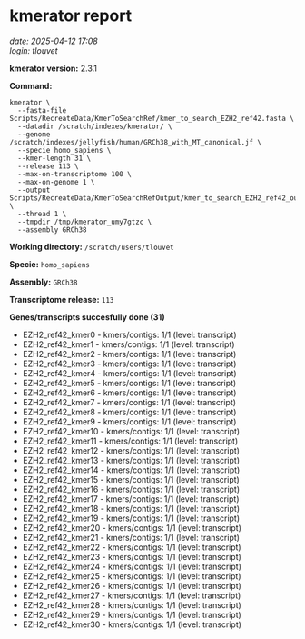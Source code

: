 # kmerator report
*date: 2025-04-12 17:08*  
*login: tlouvet*

**kmerator version:** 2.3.1

**Command:**

```
kmerator \
  --fasta-file Scripts/RecreateData/KmerToSearchRef/kmer_to_search_EZH2_ref42.fasta \
  --datadir /scratch/indexes/kmerator/ \
  --genome /scratch/indexes/jellyfish/human/GRCh38_with_MT_canonical.jf \
  --specie homo_sapiens \
  --kmer-length 31 \
  --release 113 \
  --max-on-transcriptome 100 \
  --max-on-genome 1 \
  --output Scripts/RecreateData/KmerToSearchRefOutput/kmer_to_search_EZH2_ref42_output \
  --thread 1 \
  --tmpdir /tmp/kmerator_umy7gtzc \
  --assembly GRCh38
```

**Working directory:** `/scratch/users/tlouvet`

**Specie:** `homo_sapiens`

**Assembly:** `GRCh38`

**Transcriptome release:** `113`

**Genes/transcripts succesfully done (31)**

- EZH2_ref42_kmer0 - kmers/contigs: 1/1 (level: transcript)
- EZH2_ref42_kmer1 - kmers/contigs: 1/1 (level: transcript)
- EZH2_ref42_kmer2 - kmers/contigs: 1/1 (level: transcript)
- EZH2_ref42_kmer3 - kmers/contigs: 1/1 (level: transcript)
- EZH2_ref42_kmer4 - kmers/contigs: 1/1 (level: transcript)
- EZH2_ref42_kmer5 - kmers/contigs: 1/1 (level: transcript)
- EZH2_ref42_kmer6 - kmers/contigs: 1/1 (level: transcript)
- EZH2_ref42_kmer7 - kmers/contigs: 1/1 (level: transcript)
- EZH2_ref42_kmer8 - kmers/contigs: 1/1 (level: transcript)
- EZH2_ref42_kmer9 - kmers/contigs: 1/1 (level: transcript)
- EZH2_ref42_kmer10 - kmers/contigs: 1/1 (level: transcript)
- EZH2_ref42_kmer11 - kmers/contigs: 1/1 (level: transcript)
- EZH2_ref42_kmer12 - kmers/contigs: 1/1 (level: transcript)
- EZH2_ref42_kmer13 - kmers/contigs: 1/1 (level: transcript)
- EZH2_ref42_kmer14 - kmers/contigs: 1/1 (level: transcript)
- EZH2_ref42_kmer15 - kmers/contigs: 1/1 (level: transcript)
- EZH2_ref42_kmer16 - kmers/contigs: 1/1 (level: transcript)
- EZH2_ref42_kmer17 - kmers/contigs: 1/1 (level: transcript)
- EZH2_ref42_kmer18 - kmers/contigs: 1/1 (level: transcript)
- EZH2_ref42_kmer19 - kmers/contigs: 1/1 (level: transcript)
- EZH2_ref42_kmer20 - kmers/contigs: 1/1 (level: transcript)
- EZH2_ref42_kmer21 - kmers/contigs: 1/1 (level: transcript)
- EZH2_ref42_kmer22 - kmers/contigs: 1/1 (level: transcript)
- EZH2_ref42_kmer23 - kmers/contigs: 1/1 (level: transcript)
- EZH2_ref42_kmer24 - kmers/contigs: 1/1 (level: transcript)
- EZH2_ref42_kmer25 - kmers/contigs: 1/1 (level: transcript)
- EZH2_ref42_kmer26 - kmers/contigs: 1/1 (level: transcript)
- EZH2_ref42_kmer27 - kmers/contigs: 1/1 (level: transcript)
- EZH2_ref42_kmer28 - kmers/contigs: 1/1 (level: transcript)
- EZH2_ref42_kmer29 - kmers/contigs: 1/1 (level: transcript)
- EZH2_ref42_kmer30 - kmers/contigs: 1/1 (level: transcript)
